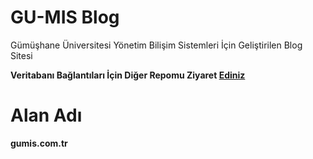 # GU-MIS Blog

Gümüşhane Üniversitesi Yönetim Bilişim Sistemleri İçin Geliştirilen Blog Sitesi

**Veritabanı Bağlantıları İçin Diğer Repomu Ziyaret [Ediniz](https://github.com/Mustafazxcv/php-pdo-database)**

# Alan Adı

**gumis.com.tr**
